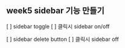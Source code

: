 ## week5 sidebar 기능 만들기

[ ] sidebar toggle
    [ ] 클릭시 sidebar on/off

[ ] sidebar delete button
    [ ] 클릭시 sidebar off